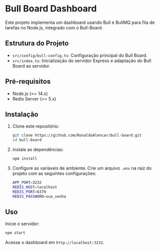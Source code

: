 # Bull Board Dashboard

Este projeto implementa um dashboard usando Bull e BullMQ para fila de tarefas no Node.js, integrado com o Bull-Board.

## Estrutura do Projeto

- `src/config/bull-config.ts`: Configuração principal do Bull Board.
- `src/index.ts`: Inicialização do servidor Express e adaptação do Bull Board ao servidor.

## Pré-requisitos

- Node.js (>= 14.x)
- Redis Server (>= 5.x)

## Instalação

1. Clone este repositório:

    ```sh
    git clone https://github.com/RonaldoAlencar/bull-board.git
    cd bull-board
    ```

2. Instale as dependências:

    ```sh
    npm install
    ```

3. Configure as variáveis de ambiente. Crie um arquivo `.env` na raiz do projeto com as seguintes configurações:

    ```sh
    APP_PORT=3232
    REDIS_HOST=localhost
    REDIS_PORT=6379
    REDIS_PASSWORD=sua_senha
    ```

## Uso

Inicie o servidor:

```sh
npm start
```

Acesse o dashboard em `http://localhost:3232`.
